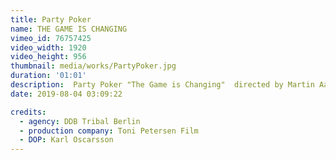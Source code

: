 ```yaml
---
title: Party Poker
name: THE GAME IS CHANGING
vimeo_id: 76757425
video_width: 1920
video_height: 956
thumbnail: media/works/PartyPoker.jpg
duration: '01:01'
description:  Party Poker "The Game is Changing"  directed by Martin Aamund
date: 2019-08-04 03:09:22

credits: 
  - agency: DDB Tribal Berlin
  - production company: Toni Petersen Film
  - DOP: Karl Oscarsson
---
```


